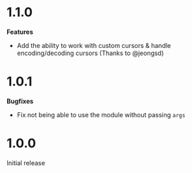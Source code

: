 # 1.1.0

**Features**

- Add the ability to work with custom cursors & handle encoding/decoding cursors (Thanks to @jeongsd) 

# 1.0.1

**Bugfixes**

- Fix not being able to use the module without passing `args`

# 1.0.0

Initial release
